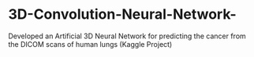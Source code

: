 # 3D-Convolution-Neural-Network-
Developed an Artificial 3D Neural Network for predicting the cancer from the DICOM scans of human lungs (Kaggle Project)
